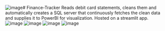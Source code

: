 ![image](https://github.com/ansh98-crypto/Finance-Tracker/assets/61378952/7076dc43-2d47-4372-99bc-83ba52a84015)# Finance-Tracker
Reads debit card statements, cleans them and automatically creates a SQL server that continuously fetches the clean data and supplies it to PowerBI for visualization. Hosted on a streamlit app.
![image](https://github.com/ansh98-crypto/Finance-Tracker/assets/61378952/1cdf3092-69f6-4175-b431-479e15339e10)
![image](https://github.com/ansh98-crypto/Finance-Tracker/assets/61378952/9a05a50b-3f7e-41d0-9394-56290c452b16)
![image](https://github.com/ansh98-crypto/Finance-Tracker/assets/61378952/68b36d59-ccc3-4ebc-b0da-20edcaeeb128)
![image](https://github.com/ansh98-crypto/Finance-Tracker/assets/61378952/06ee0d58-4f40-4338-ac59-dda3d0cd275c)
